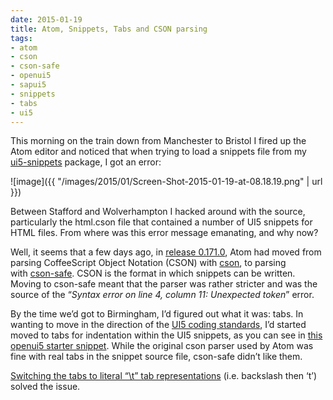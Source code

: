 ```yaml
---
date: 2015-01-19
title: Atom, Snippets, Tabs and CSON parsing
tags:
- atom
- cson
- cson-safe
- openui5
- sapui5
- snippets
- tabs
- ui5
---
```



This morning on the train down from Manchester to Bristol I fired up the Atom editor and noticed that when trying to load a snippets file from my [ui5-snippets](https://github.com/qmacro/ui5-snippets) package, I got an error:

![image]({{ "/images/2015/01/Screen-Shot-2015-01-19-at-08.18.19.png" | url }})

Between Stafford and Wolverhampton I hacked around with the source, particularly the html.cson file that contained a number of UI5 snippets for HTML files. From where was this error message emanating, and why now?

Well, it seems that a few days ago, in [release 0.171.0](https://github.com/atom/atom/releases/tag/v0.171.0), Atom had moved from parsing CoffeeScript Object Notation (CSON) with [cson](https://github.com/bevry/cson), to parsing with [cson-safe](https://github.com/groupon/cson-safe). CSON is the format in which snippets can be written. Moving to cson-safe meant that the parser was rather stricter and was the source of the “*Syntax error on line 4, column 11: Unexpected token*” error.

By the time we’d got to Birmingham, I’d figured out what it was: tabs. In wanting to move in the direction of the [UI5 coding standards](https://github.com/SAP/openui5/blob/master/CONTRIBUTING.md#contribute-code), I’d started moved to tabs for indentation within the UI5 snippets, as you can see in [this openui5 starter snippet](https://github.com/qmacro/ui5-snippets/commit/d661a4b3132f50c99262972c85f48f69ad79e44a). While the original cson parser used by Atom was fine with real tabs in the snippet source file, cson-safe didn’t like them.

[Switching the tabs to literal “\t” tab representations](https://github.com/qmacro/ui5-snippets/commit/260441b096b2f280fb81f91715182df153f65200) (i.e. backslash then ‘t’) solved the issue.


## 

 

 
